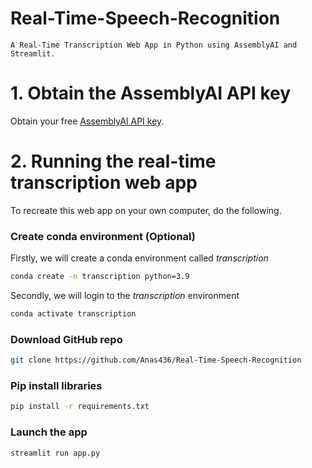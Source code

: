# Real-Time-Speech-Recognition

``
A Real-Time Transcription Web App in Python using AssemblyAI and Streamlit.
``
# 1. Obtain the AssemblyAI API key

Obtain your free [AssemblyAI API key](https://www.assemblyai.com/?utm_source=youtube&utm_medium=social&utm_campaign=dataprofessor_realtime).

# 2. Running the real-time transcription web app
To recreate this web app on your own computer, do the following.

### Create conda environment (Optional)
Firstly, we will create a conda environment called *transcription*
```bash
conda create -n transcription python=3.9
```
Secondly, we will login to the *transcription* environment
```bash
conda activate transcription
```

###  Download GitHub repo

```bash
git clone https://github.com/Anas436/Real-Time-Speech-Recognition
```

###  Pip install libraries
```bash
pip install -r requirements.txt
```

###  Launch the app

```bash
streamlit run app.py
```
